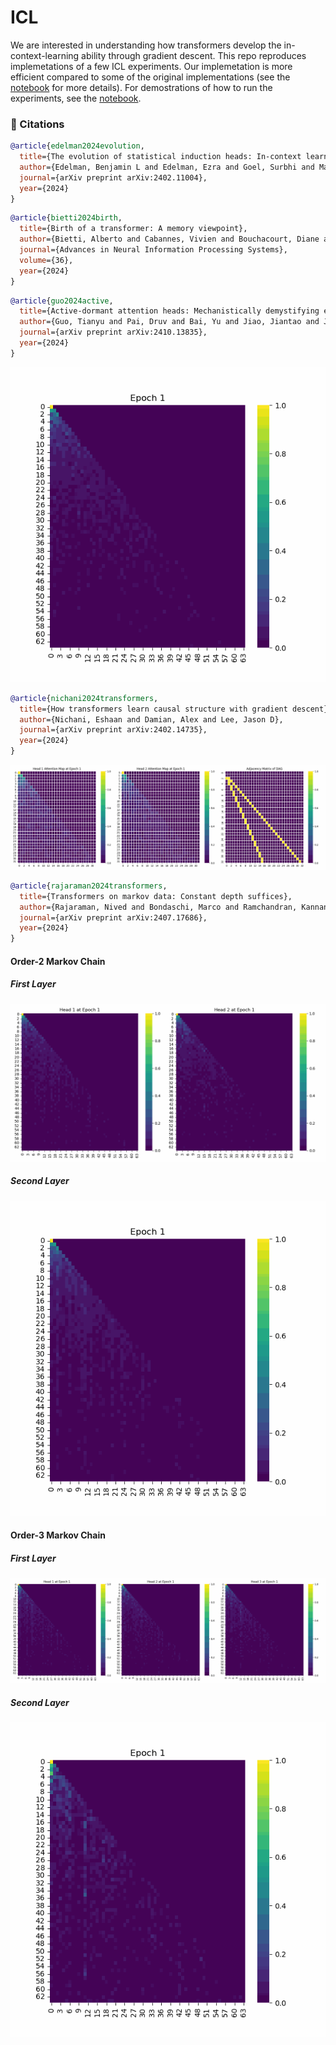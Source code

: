 # ICL
We are interested in understanding how transformers develop the in-context-learning ability through gradient descent. This repo reproduces implemetations of a few ICL experiments. Our implemetation is more efficient compared to some of the original implementations (see the [notebook](./Test.ipynb) for more details). For demostrations of how to run the experiments, see the [notebook](./markov_attn.ipynb). 

### 📖 Citations

```bibtex
@article{edelman2024evolution,
  title={The evolution of statistical induction heads: In-context learning markov chains},
  author={Edelman, Benjamin L and Edelman, Ezra and Goel, Surbhi and Malach, Eran and Tsilivis, Nikolaos},
  journal={arXiv preprint arXiv:2402.11004},
  year={2024}
}
```
```bibtex
@article{bietti2024birth,
  title={Birth of a transformer: A memory viewpoint},
  author={Bietti, Alberto and Cabannes, Vivien and Bouchacourt, Diane and Jegou, Herve and Bottou, Leon},
  journal={Advances in Neural Information Processing Systems},
  volume={36},
  year={2024}
}
```
```bibtex
@article{guo2024active,
  title={Active-dormant attention heads: Mechanistically demystifying extreme-token phenomena in llms},
  author={Guo, Tianyu and Pai, Druv and Bai, Yu and Jiao, Jiantao and Jordan, Michael I and Mei, Song},
  journal={arXiv preprint arXiv:2410.13835},
  year={2024}
}
```
![etp](./attns_plot/l1h1v23_L0H0bb_20250130_174435.gif)
```bibtex
@article{nichani2024transformers,
  title={How transformers learn causal structure with gradient descent},
  author={Nichani, Eshaan and Damian, Alex and Lee, Jason D},
  journal={arXiv preprint arXiv:2402.14735},
  year={2024}
}
```
![dag](./attns_plot/l2h2v3_L0Hbothdag_20250129_195037.gif)
```bibtex
@article{rajaraman2024transformers,
  title={Transformers on markov data: Constant depth suffices},
  author={Rajaraman, Nived and Bondaschi, Marco and Ramchandran, Kannan and Gastpar, Michael and Makkuva, Ashok Vardhan},
  journal={arXiv preprint arXiv:2407.17686},
  year={2024}
}
```
#### Order-2 Markov Chain
##### First Layer

![order2_0](./attns_plot/l2h2v5_L0Hallmarkov_20250130_194437.gif)

##### Second Layer

![order2_1](./attns_plot/l2h1v5_L1H0markov_20250130_194705.gif)

#### Order-3 Markov Chain
##### First Layer

![order3_0](./attns_plot/l2h3v3_L0Hallmarkov_20250130_200657.gif)

##### Second Layer

![order3_1](./attns_plot/l2h1v5_L1H0markov_20250130_195108.gif)